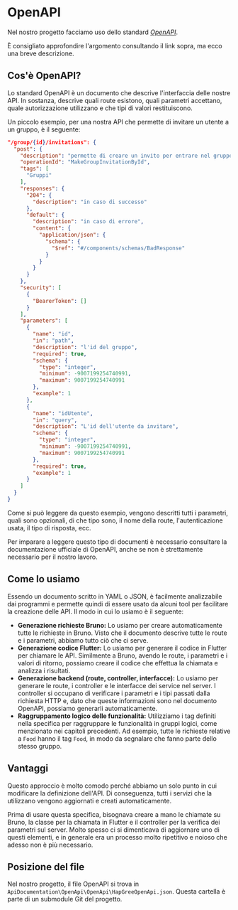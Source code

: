 # OpenAPI

Nel nostro progetto facciamo uso dello standard [*OpenAPI*](https://learn.openapis.org/).

È consigliato approfondire l'argomento consultando il link sopra, ma ecco una breve descrizione.

## Cos'è OpenAPI?

Lo standard OpenAPI è un documento che descrive l'interfaccia delle nostre API. In sostanza, descrive quali route esistono, quali parametri accettano, quale autorizzazione utilizzano e che tipi di valori restituiscono.

Un piccolo esempio, per una nostra API che permette di invitare un utente a un gruppo, è il seguente:

```json
"/group/{id}/invitations": {
  "post": {
    "description": "permette di creare un invito per entrare nel gruppo",
    "operationId": "MakeGroupInvitationById",
    "tags": [
      "Gruppi"
    ],
    "responses": {
      "204": {
        "description": "in caso di successo"
      },
      "default": {
        "description": "in caso di errore",
        "content": {
          "application/json": {
            "schema": {
              "$ref": "#/components/schemas/BadResponse"
            }
          }
        }
      }
    },
    "security": [
      {
        "BearerToken": []
      }
    ],
    "parameters": [
      {
        "name": "id",
        "in": "path",
        "description": "l'id del gruppo",
        "required": true,
        "schema": {
          "type": "integer",
          "minimum": -9007199254740991,
          "maximum": 9007199254740991
        },
        "example": 1
      },
      {
        "name": "idUtente",
        "in": "query",
        "description": "L'id dell'utente da invitare",
        "schema": {
          "type": "integer",
          "minimum": -9007199254740991,
          "maximum": 9007199254740991
        },
        "required": true,
        "example": 1
      }
    ]
  }
}
```

Come si può leggere da questo esempio, vengono descritti tutti i parametri, quali sono opzionali, di che tipo sono, il nome della route, l'autenticazione usata, il tipo di risposta, ecc.


Per imparare a leggere questo tipo di documenti è necessario consultare la documentazione ufficiale di OpenAPI, anche se non è strettamente necessario per il nostro lavoro.

## Come lo usiamo

Essendo un documento scritto in YAML o JSON, è facilmente analizzabile dai programmi e permette quindi di essere usato da alcuni tool per facilitare la creazione delle API. Il modo in cui lo usiamo è il seguente:

- **Generazione richieste Bruno:** Lo usiamo per creare automaticamente tutte le richieste in Bruno. Visto che il documento descrive tutte le route e i parametri, abbiamo tutto ciò che ci serve.
- **Generazione codice Flutter:** Lo usiamo per generare il codice in Flutter per chiamare le API. Similmente a Bruno, avendo le route, i parametri e i valori di ritorno, possiamo creare il codice che effettua la chiamata e analizza i risultati.
- **Generazione backend (route, controller, interfacce):** Lo usiamo per generare le route, i controller e le interfacce dei service nel server. I controller si occupano di verificare i parametri e i tipi passati dalla richiesta HTTP e, dato che queste informazioni sono nel documento OpenAPI, possiamo generarli automaticamente.
- **Raggruppamento logico delle funzionalità:** Utilizziamo i tag definiti nella specifica per raggruppare le funzionalità in gruppi logici, come menzionato nei capitoli precedenti. Ad esempio, tutte le richieste relative a `Food` hanno il tag `Food`, in modo da segnalare che fanno parte dello stesso gruppo.

## Vantaggi

Questo approccio è molto comodo perché abbiamo un solo punto in cui modificare la definizione dell'API. Di conseguenza, tutti i servizi che la utilizzano vengono aggiornati e creati automaticamente.

Prima di usare questa specifica, bisognava creare a mano le chiamate su Bruno, la classe per la chiamata in Flutter e il controller per la verifica dei parametri sul server. Molto spesso ci si dimenticava di aggiornare uno di questi elementi, e in generale era un processo molto ripetitivo e noioso che adesso non è più necessario.

## Posizione del file

Nel nostro progetto, il file OpenAPI si trova in `ApiDocumentation\OpenApi\OpenApi\HapGreeOpenApi.json`. Questa cartella è parte di un submodule Git del progetto.
